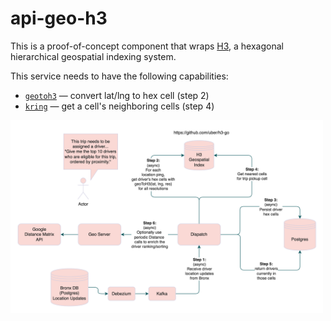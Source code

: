 # api-geo-h3
This is a proof-of-concept component that wraps [H3](https://h3geo.org/),
a hexagonal hierarchical geospatial indexing system.

This service needs to have the following capabilities:
* [`geotoh3`](https://h3geo.org/docs/api/indexing/#geotoh3) — convert lat/lng to hex cell (step 2)
* [`kring`](https://h3geo.org/docs/api/traversal/#kring) — get a cell's neighboring cells (step 4)

<img src="./dispatch.png" width=500 />